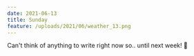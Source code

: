 ```yaml
---
date: 2021-06-13
title: Sunday
feature: /uploads/2021/06/weather_13.png
---
```


Can't think of anything to write right now so.. until next week! 👋
